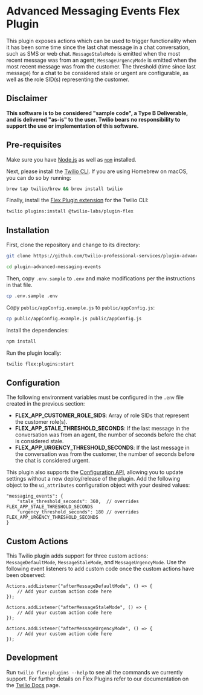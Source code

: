 # Advanced Messaging Events Flex Plugin

This plugin exposes actions which can be used to trigger functionality when it has been some time since the last chat message in a chat conversation, such as SMS or web chat. `MessageStaleMode` is emitted when the most recent message was from an agent; `MessageUrgencyMode` is emitted when the most recent message was from the customer. The threshold (time since last message) for a chat to be considered stale or urgent are configurable, as well as the role SID(s) representing the customer.

## Disclaimer

**This software is to be considered "sample code", a Type B Deliverable, and is delivered "as-is" to the user. Twilio bears no responsibility to support the use or implementation of this software.**

## Pre-requisites

Make sure you have [Node.js](https://nodejs.org) as well as [`npm`](https://npmjs.com) installed.

Next, please install the [Twilio CLI](https://www.twilio.com/docs/twilio-cli/quickstart). If you are using Homebrew on macOS, you can do so by running:

```bash
brew tap twilio/brew && brew install twilio
```

Finally, install the [Flex Plugin extension](https://www.twilio.com/docs/flex/developer/plugins/cli/install) for the Twilio CLI:

```bash
twilio plugins:install @twilio-labs/plugin-flex
```

## Installation

First, clone the repository and change to its directory:

```bash
git clone https://github.com/twilio-professional-services/plugin-advanced-messaging-events.git

cd plugin-advanced-messaging-events
```

Then, copy `.env.sample` to `.env` and make modifications per the instructions in that file.

```bash
cp .env.sample .env
```

Copy `public/appConfig.example.js` to `public/appConfig.js`:

```bash
cp public/appConfig.example.js public/appConfig.js
```

Install the dependencies:

```bash
npm install
```

Run the plugin locally:

```bash
twilio flex:plugins:start
```

## Configuration

The following environment variables must be configured in the `.env` file created in the previous section:

- **FLEX_APP_CUSTOMER_ROLE_SIDS**: Array of role SIDs that represent the customer role(s).
- **FLEX_APP_STALE_THRESHOLD_SECONDS**: If the last message in the conversation was from an agent, the number of seconds before the chat is considered stale.
- **FLEX_APP_URGENCY_THRESHOLD_SECONDS**: If the last message in the conversation was from the customer, the number of seconds before the chat is considered urgent.

This plugin also supports the [Configuration API](https://www.twilio.com/docs/flex/developer/ui/configuration), allowing you to update settings without a new deploy/release of the plugin. Add the following object to the `ui_attributes` configuration object with your desired values:

```
"messaging_events": {
    "stale_threshold_seconds": 360,  // overrides FLEX_APP_STALE_THRESHOLD_SECONDS
    "urgency_threshold_seconds": 180 // overrides FLEX_APP_URGENCY_THRESHOLD_SECONDS
}
```

## Custom Actions

This Twilio plugin adds support for three custom actions: `MessageDefaultMode`, `MessageStaleMode`, and `MessageUrgencyMode`. Use the following event listeners to add custom code once the custom actions have been observed:

```
Actions.addListener("afterMessageDefaultMode", () => {
    // Add your custom action code here
});

Actions.addListener("afterMessageStaleMode", () => {
    // Add your custom action code here
});

Actions.addListener("afterMessageUrgencyMode", () => {
    // Add your custom action code here
});
```

## Development

Run `twilio flex:plugins --help` to see all the commands we currently support. For further details on Flex Plugins refer to our documentation on the [Twilio Docs](https://www.twilio.com/docs/flex/developer/plugins/cli) page.

